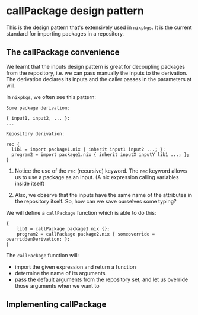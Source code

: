 # callPackage design pattern

This is the design pattern that's extensively used in `nixpkgs`. It is the current standard for importing packages in a repository.

## The callPackage convenience

We learnt that the inputs design pattern is great for decoupling packages from the repository, i.e. we can pass manually the inputs to the derivation. The derivation declares its inputs and the caller passes in the parameters at will.

In `nixpkgs`, we often see this pattern:

```
Some package derivation:

{ input1, input2, ... }:
...

Repository derivation:

rec {
  lib1 = import package1.nix { inherit input1 input2 ...; };
  program2 = import package1.nix { inherit inputX inputY lib1 ...; };
}
```

1. Notice the use of the `rec` (recursive) keyword.  The `rec` keyword allows us to use a package as an input. (A nix expression calling variables inside itself)

2. Also, we observe that the inputs have the same name of the attributes in the repository itself. So, how can we save ourselves some typing?

We will define a `callPackage` function which is able to do this:

```
{
    lib1 = callPackage package1.nix {};
    program2 = callPackage package2.nix { someoverride = overriddenDerivation; };
}
```

The `callPackage` function will:

* import the given expression and return a function
* determine the name of its arguments
* pass the default arguments from the repository set, and let us override those arguments when we want to

## Implementing callPackage


